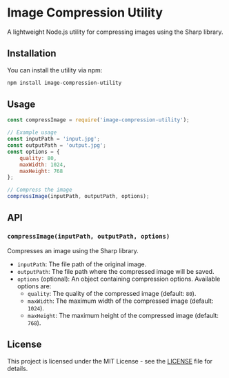 # Image Compression Utility

A lightweight Node.js utility for compressing images using the Sharp library.

## Installation

You can install the utility via npm:

```bash
npm install image-compression-utility
```

## Usage

```javascript
const compressImage = require('image-compression-utility');

// Example usage
const inputPath = 'input.jpg';
const outputPath = 'output.jpg';
const options = {
    quality: 80,
    maxWidth: 1024,
    maxHeight: 768
};

// Compress the image
compressImage(inputPath, outputPath, options);
```

## API

### `compressImage(inputPath, outputPath, options)`

Compresses an image using the Sharp library.

- `inputPath`: The file path of the original image.
- `outputPath`: The file path where the compressed image will be saved.
- `options` (optional): An object containing compression options. Available options are:
  - `quality`: The quality of the compressed image (default: `80`).
  - `maxWidth`: The maximum width of the compressed image (default: `1024`).
  - `maxHeight`: The maximum height of the compressed image (default: `768`).

## License

This project is licensed under the MIT License - see the [LICENSE](LICENSE) file for details.
